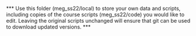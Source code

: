 *** Use this folder (meg_ss22/local) to store your own data and scripts, including copies of the course scripts (meg_ss22/code) you would like to edit. Leaving the 
original scripts unchanged will ensure that git can be used to download updated versions. ***
